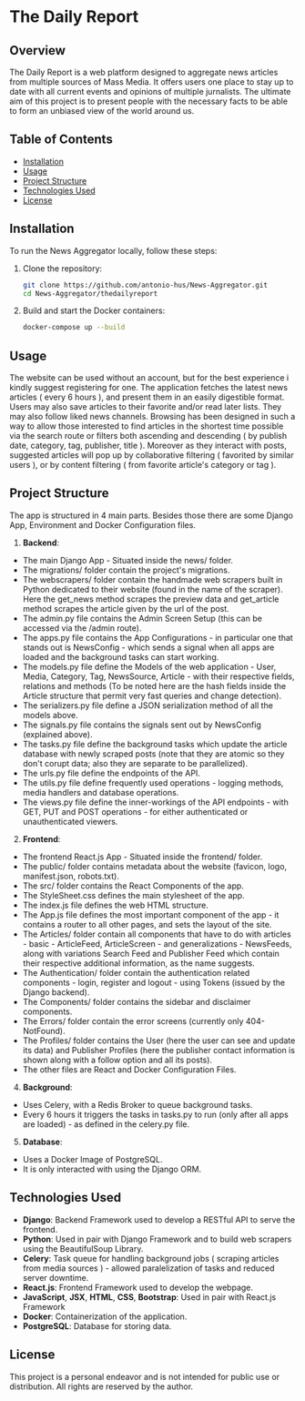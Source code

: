 # The Daily Report 

## Overview
The Daily Report is a web platform designed to aggregate news articles from multiple sources of Mass Media.
It offers users one place to stay up to date with all current events and opinions of multiple jurnalists.
The ultimate aim of this project is to present people with the necessary facts to be able to form an unbiased view of the world around us.

## Table of Contents
- [Installation](#installation)
- [Usage](#usage)
- [Project Structure](#project-structure)
- [Technologies Used](#technologies-used)
- [License](#license)

## Installation
To run the News Aggregator locally, follow these steps:

1. Clone the repository:
    ```sh
    git clone https://github.com/antonio-hus/News-Aggregator.git
    cd News-Aggregator/thedailyreport
    ```

2. Build and start the Docker containers:
    ```sh
    docker-compose up --build
    ```


## Usage
The website can be used without an account, but for the best experience i kindly suggest registering for one.
The application fetches the latest news articles ( every 6 hours ), and present them in an easily digestible format.
Users may also save articles to their favorite and/or read later lists. They may also follow liked news channels.
Browsing has been designed in such a way to allow those interested to find articles in the shortest time possible via 
the search route or filters both ascending and descending ( by publish date, category, tag, publisher, title ).
Moreover as they interact with posts, suggested articles will pop up by collaborative filtering ( favorited by similar users ),
or by content filtering ( from favorite article's category or tag ).

## Project Structure
The app is structured in 4 main parts.
Besides those there are some Django App, Environment and Docker Configuration files.

1. **Backend**:  
- The main Django App - Situated inside the news/ folder.  
- The migrations/ folder contain the project's migrations.  
- The webscrapers/ folder contain the handmade web scrapers built in Python dedicated to their website (found in the name of the scraper). Here the get_news method scrapes the preview data and get_article method
scrapes the article given by the url of the post.  
- The admin.py file contains the Admin Screen Setup (this can be accessed via the /admin route).  
- The apps.py file contains the App Configurations - in particular one that stands out is NewsConfig - which sends a signal when all apps are loaded and the background tasks can start working.
- The models.py file define the Models of the web application - User, Media, Category, Tag, NewsSource, Article - with their respective fields, relations and methods (To be noted here are the hash fields
inside the Article structure that permit very fast queries and change detection).  
- The serializers.py file define a JSON serialization method of all the models above.  
- The signals.py file contains the signals sent out by NewsConfig (explained above).  
- The tasks.py file define the background tasks which update the article database with newly scraped posts (note that they are atomic so they don't corupt data; also they are separate to be parallelized).  
- The urls.py file define the endpoints of the API.  
- The utils.py file define frequently used operations - logging methods, media handlers and database operations.  
- The views.py file define the inner-workings of the API endpoints - with GET, PUT and POST operations - for either authenticated or unauthenticated viewers.  
   
2. **Frontend**:  
- The frontend React.js App - Situated inside the frontend/ folder.  
- The public/ folder contains metadata about the website (favicon, logo, manifest.json, robots.txt).
- The src/ folder contains the React Components of the app.  
- The StyleSheet.css defines the main stylesheet of the app.  
- The index.js file defines the web HTML structure.  
- The App.js file defines the most important component of the app - it contains a router to all other pages, and sets the layout of the site.  
- The Articles/ folder contain all components that have to do with articles - basic - ArticleFeed, ArticleScreen - and generalizations - NewsFeeds, along with variations Search Feed and Publisher Feed which contain their respective additional information, as the name suggests.
- The Authentication/ folder contain the authentication related components - login, register and logout - using Tokens (issued by the Django backend).
- The Components/ folder contains the sidebar and disclaimer components.
- The Errors/ folder contain the error screens (currently only 404-NotFound).
- The Profiles/ folder contains the User (here the user can see and update its data) and Publisher Profiles (here the publisher contact information is shown along with a follow option and all its posts).  
- The other files are React and Docker Configuration Files.
   
4. **Background**:  
- Uses Celery, with a Redis Broker to queue background tasks.
- Every 6 hours it triggers the tasks in tasks.py to run (only after all apps are loaded) - as defined in the celery.py file.
   
5. **Database**:  
- Uses a Docker Image of PostgreSQL.  
- It is only interacted with using the Django ORM.

## Technologies Used
- **Django**: Backend Framework used to develop a RESTful API to serve the frontend.
- **Python**: Used in pair with Django Framework and to build web scrapers using the BeautifulSoup Library.
- **Celery**: Task queue for handling background jobs ( scraping articles from media sources ) - allowed paralelization of tasks and reduced server downtime.
- **React.js**: Frontend Framework used to develop the webpage.
- **JavaScript**, **JSX**, **HTML**, **CSS**, **Bootstrap**: Used in pair with React.js Framework
- **Docker**: Containerization of the application.
- **PostgreSQL**: Database for storing data.

## License
This project is a personal endeavor and is not intended for public use or distribution. All rights are reserved by the author.
